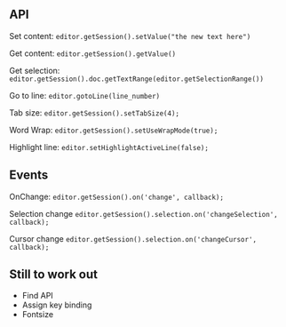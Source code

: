 ## API
Set content:
`editor.getSession().setValue("the new text here")`

Get content:
`editor.getSession().getValue()`

Get selection:
`editor.getSession().doc.getTextRange(editor.getSelectionRange())`

Go to line:
`editor.gotoLine(line_number)`

Tab size:
`editor.getSession().setTabSize(4);`

Word Wrap:
`editor.getSession().setUseWrapMode(true);`

Highlight line:
`editor.setHighlightActiveLine(false);`

## Events
OnChange:
`editor.getSession().on('change', callback);`

Selection change
`editor.getSession().selection.on('changeSelection', callback);`

Cursor change
`editor.getSession().selection.on('changeCursor', callback);`

## Still to work out
* Find API
* Assign key binding
* Fontsize